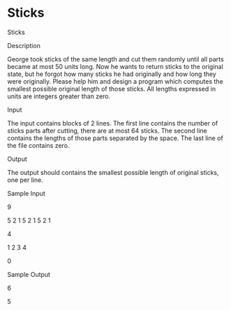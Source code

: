 # Sticks

Sticks

Description

George took sticks of the same length and cut them randomly until all parts became at most 50 units long. Now he wants to return sticks to the original state, but he forgot how many sticks he had originally and how long they were originally. Please help him and design a program which computes the smallest possible original length of those sticks. All lengths expressed in units are integers greater than zero. 

Input

The input contains blocks of 2 lines. The first line contains the number of sticks parts after cutting, there are at most 64 sticks. The second line contains the lengths of those parts separated by the space. The last line of the file contains zero.

Output

The output should contains the smallest possible length of original sticks, one per line. 

Sample Input

9

5 2 1 5 2 1 5 2 1

4

1 2 3 4

0


Sample Output

6

5
